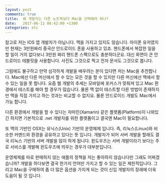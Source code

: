 ```yaml
---
layout: post
comments: true
title:  왜 개발자는 다른 노트북보다 Mac을 선택해야 하나?
date:   2017-06-11 06:42:00 +1300
categories: etc
---
```


참고로 저는 IOS 앱 개발자가 아닙니다. 맥을 가지고 있지도 않습니다. 아이폰 유저였지만 현재는 3만원짜리 중국산 안드로이드 폰을 사용하고 있죠. 핸드폰에서 복잡한 일을 할 일이 거의 없다보니 3만원 짜리 핸드폰 스펙으로도 충분하더군요. 대신 화면이 큰 안드로이드 테블릿을 사용합니다. 사진도 그것으로 찍고 전자 문서도 그것으로 봅니다.

그럼에도 불구하고 만약 심각하게 개발을 배우려는 분이 있다면 저는 Mac을 추천합니다. <span class="highlight">Mac에선 다른 머신에서 할 수 있는 모든 것을 할 수 있지만 다른 머신에선 맥에서 할 수 있는 일을 못 합니다.</span> 요즘 웹 개발의 추세는 모바일에 포커스가 맞춰져 있고 Mac 환경에서 테스트를 해야 할 경우가 많습니다. 물론 맥 없이 테스트할 다른 방법이 존재하지만 맥을 직접 가지고 하는 것과는 비교할 수 없지요. 물론 안드로이드 개발도 Mac에서 가능 합니다.

다른 환경에서 개발을 할 수 있다는 자마린(Xamarin) 같은 플랫폼(Platform)이 나와있긴 하지면 기본적으로 .net 개발자를 위한 플랫폼이고 결국엔 Mac이 필요합니다.

또 맥의 기반인 OSX는 유닉스(Unix) 기반의 운영체제 입니다. 즉, 리눅스(Linux)와 비슷한 커맨드와 환경을 공유하고 있다는 뜻 입니다. 개발자가 되어 서버 개발을 할래도 결국 리눅스 기반의 서버 개발을 많이 하게 됩니다. 윈도우즈는 서버 개발이라기 보다는 주로 서비스를 개발해 윈도우즈에 띄우는 경우가 대부분입니다.

운영체제를 따로 판매하지 않는 애플의 정책을 저는 좋아하지 않습니다만 그래도 어쩌겠습니까? 개발을 하다보면 결국 한가지 언어만 가지고 할 수 있는 일은 제한적입니다. 그리고 Mac을 구매하여 좀 더 많은 옵션을 가지게 되는 것이 신입 개발자의 장래에 더욱 도움이 될 것 입니다.